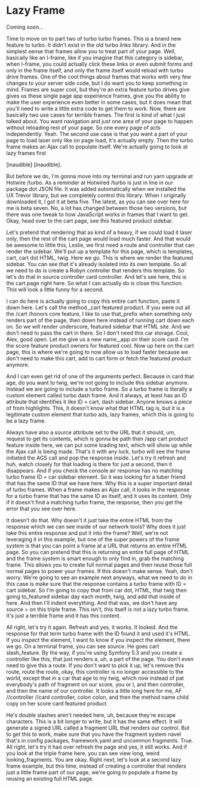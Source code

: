 # Lazy Frame

Coming soon...

Time to move on to part two of turbo turbo frames. This is a brand new feature to
turbo. It didn't exist in the old turbo links library. And in the simplest sense that
frames allow you to treat part of your page. Well, basically like an I-frame, like if
you imagine that this category is sidebar, when I-frame, you could actually click
these links or even submit forms and only in the frame itself, and only the frame
itself would reload with turbo drive frames. One of the cool things about frames that
works with very few changes to your server side code, but I do want you to keep
something in mind. Frames are super cool, but they're an extra feature turbo drives
give gives us these single page app experience frames, give you the ability to make
the user experience even better in some cases, but it does mean that you'll need to
write a little extra code to get them to work. Now, there are basically two use cases
for terrible frames. The first is kind of what I just talked about. You want
navigation and just one area of your page to happen without reloading rest of your
page. So one every page of acts independently. Yeah. The second use case is that you
want a part of your page to load laser only like on page load, it's actually empty.
Then the turbo frame makes an Ajax call to populate itself. We're actually going to
look at lazy frames first

[inaudible] [inaudible].

But before we do, I'm gonna move into my terminal and run yarn upgrade at Hotwire
/turbo. As a reminder at Hotwired /turbo is just in line in our package dot JSON
file. It was added automatically when we installed the UX Trevor library, but we
completely control this library. When I originally downloaded it, I got it at beta
five. The latest, as you can see over here for me is beta seven. No, a lot has
changed between those two versions, but there was one tweak to how JavaScript works
in frames that I want to get. Okay, head over to the cart page, see this featured
product sidebar.

Let's pretend that rendering that as kind of a heavy, if we could load it laser only,
then the rest of the cart page would load much faster. And that would be awesome to
little this, Leslie, we first need a route and controller that can render the
sidebar. We'll put up a template for this page, which is templates, cart, cart dot
HTML, twig. Here we go. This is where we render the featured sidebar. You can see
that it's already isolated into its own template. So all we need to do is create a
Robyn controller that renders this template. So let's do that in source controller
card controller. And let's see here, this is the cart page right here. So what I can
actually do is close this function. This will look a little funny for a second.

I can do here is actually going to copy this entire cart function, paste it down
here. Let's call the method._cart featured product. If you were out all the /cart
/honors core feature, I like to use that_prefix when something only renders part of
the page, then down here instead of running cart down each on. So we will render
underscore, featured sidebar that HTML site. And we don't need to pass the cart in
there. So I don't need this car storage. Cool, Alex, good open. Let me give us a new
name,_app on their score card. I'm the score feature product owners for featured
cool. Now up here on the cart page, this is where we're going to now allow us to load
faster because we don't need to make this cart, add to cart form or fetch the
featured product anymore.

And I can even get rid of one of the arguments perfect. Because in card that age, do
you want to twig, we're not going to include this sidebar anymore. Instead we are
going to include a turbo frame. So a turbo frame is literally a custom element called
turbo dash frame. And it always, at least has an ID attribute that identifies it like
ID = cart, dash sidebar. Anyone knows a piece of from highlights. This, it doesn't
know what that HTML tag is, but it is a legitimate custom element that turbo ads,
lazy frames, which this is going to be a lazy frame.

Always have also a source attribute set to the URL that it should, um, request to get
its contents, which is gonna be path then /app cart product feature inside here, we
can put some loading text, which will show up while the Ajax call is being made.
That's it with any luck, turbo will see the frame initiated the AGS call and pop the
response inside. Let's try it refresh and huh, watch closely for that loading is
there for just a second, then it disappears. And if you check the console air
response has no matching turbo frame ID = car sidebar element. So it was looking for
a tuber friend that has the same ID that we have here. Why this is a super important
detail of turbo frames. When a frame makes an Ajax call, it looks in the response for
a turbo frame that has the same ID as itself, and it uses its content. Only if it
doesn't find a matching turbo frame, the response, then you get the error that you
see over here.

It doesn't do that. Why doesn't it just take the entire HTML from the response which
we can see inside of our network tools? Why does it just take this entire response
and put it into the frame? Well, we're not leveraging it in this example, but one of
the super powers of the frame system is that you can point a frame at a URL that
returns an entire HTML page. So you can pretend that this is returning an entire full
page of HTML and the frame system is smart enough to only find in, grab the matching
frame. This allows you to create full normal pages and then reuse those full normal
pages to power your frames. If this doesn't make sense. Yeah, don't worry. We're
going to see an example next anyways, what we need to do in this case is make sure
that the response contains a turbo frame with ID = cart sidebar. So I'm going to copy
that from car dot, HTML, that twig then going to_featured sidebar day each month,
twig, and add that inside of here. And then I'll indent everything. And that was, we
don't have any source = on this triple frame. This isn't, this itself is not a lazy
turbo frame. It's just a terrible frame and it has this content.

All right, let's try it again. Refresh and yes, it works. It looked. And the response
for that term turbo frame with the ID found it and used it's HTML. If you inspect the
element, I want to know if you inspect the element, there we go. On a terminal frame,
you can see source. He goes cart slash_feature. By the way, if you're using Symfony
5.3 and you create a controller like this, that just renders a, uh, a part of the
page. You don't even need to give this a route. If you don't want to pick it up,
let's remove this route, route the route, okay, this controller is no longer
accessible to the world, except that in a car that age to my twig, which now instead
of pat everybody's path of fragment on our score, you or I, and then controller, and
then the name of our controller. It looks a little long here for me, AF //controller
//card controller, colon colon, and then the method name child copy on her score card
featured product.

He's double slashes aren't needed here, uh, because they're escape characters. This
is a bit longer to write, but it has the same effect. It will generate a signed URL
called a fragment URL that renders our control. But to get this to work, make sure
that you have the fragment system navel that's in config packages, framework.yaml and
uncommon fragments. True. All right, let's try it had over refresh the page and yes,
it still works. And if you look at the triple frame here, you can see view long,
weird looking_fragments. You are okay. Right next, let's look at a second lazy frame
example, but this time, instead of creating a controller that renders just a little
frame part of our page, we're going to populate a frame by reusing an existing full
HTML page.

